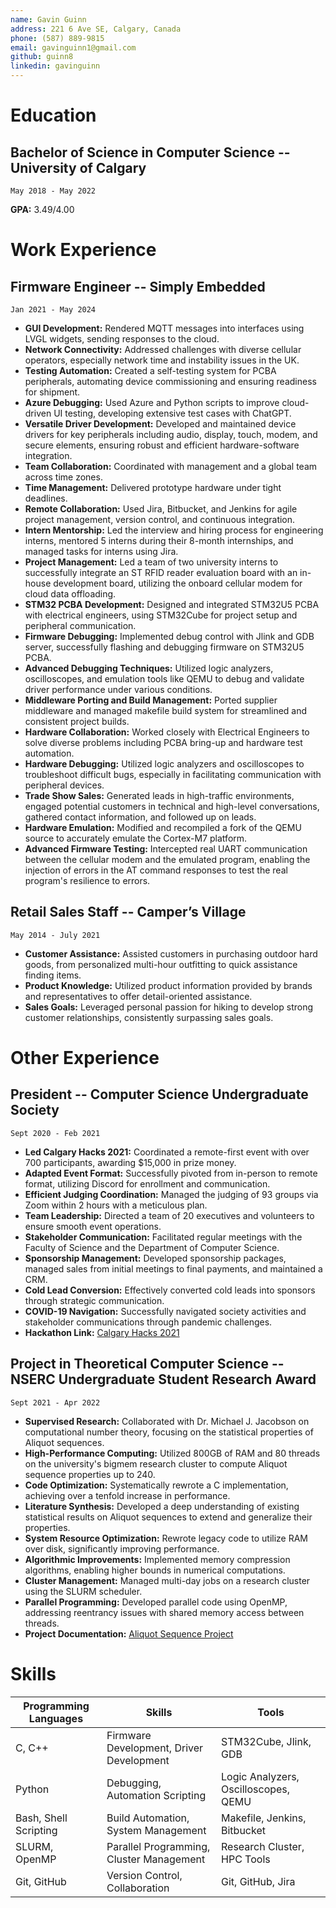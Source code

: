 ```yaml
---
name: Gavin Guinn
address: 221 6 Ave SE, Calgary, Canada
phone: (587) 889-9815
email: gavinguinn1@gmail.com
github: guinn8
linkedin: gavinguinn
---
```


# Education

## Bachelor of Science in Computer Science -- University of Calgary

    May 2018 - May 2022

**GPA:** 3.49/4.00  

# Work Experience

## Firmware Engineer -- Simply Embedded  

    Jan 2021 - May 2024

- **GUI Development:** Rendered MQTT messages into interfaces using LVGL widgets, sending responses to the cloud.
- **Network Connectivity:** Addressed challenges with diverse cellular operators, especially network time and instability issues in the UK.
- **Testing Automation:** Created a self-testing system for PCBA peripherals, automating device commissioning and ensuring readiness for shipment.
- **Azure Debugging:** Used Azure and Python scripts to improve cloud-driven UI testing, developing extensive test cases with ChatGPT.
- **Versatile Driver Development:** Developed and maintained device drivers for key peripherals including audio, display, touch, modem, and secure elements, ensuring robust and efficient hardware-software integration.
- **Team Collaboration:** Coordinated with management and a global team across time zones.
- **Time Management:** Delivered prototype hardware under tight deadlines.
- **Remote Collaboration:** Used Jira, Bitbucket, and Jenkins for agile project management, version control, and continuous integration.
- **Intern Mentorship:** Led the interview and hiring process for engineering interns, mentored 5 interns during their 8-month internships, and managed tasks for interns using Jira.
- **Project Management:** Led a team of two university interns to successfully integrate an ST RFID reader evaluation board with an in-house development board, utilizing the onboard cellular modem for cloud data offloading.
- **STM32 PCBA Development:** Designed and integrated STM32U5 PCBA with electrical engineers, using STM32Cube for project setup and peripheral communication.
- **Firmware Debugging:** Implemented debug control with Jlink and GDB server, successfully flashing and debugging firmware on STM32U5 PCBA.
- **Advanced Debugging Techniques:** Utilized logic analyzers, oscilloscopes, and emulation tools like QEMU to debug and validate driver performance under various conditions.
- **Middleware Porting and Build Management:** Ported supplier middleware and managed makefile build system for streamlined and consistent project builds.
- **Hardware Collaboration:** Worked closely with Electrical Engineers to solve diverse problems including PCBA bring-up and hardware test automation.
- **Hardware Debugging:** Utilized logic analyzers and oscilloscopes to troubleshoot difficult bugs, especially in facilitating communication with peripheral devices.
- **Trade Show Sales:** Generated leads in high-traffic environments, engaged potential customers in technical and high-level conversations, gathered contact information, and followed up on leads.
- **Hardware Emulation:** Modified and recompiled a fork of the QEMU source to accurately emulate the Cortex-M7 platform.
- **Advanced Firmware Testing:** Intercepted real UART communication between the cellular modem and the emulated program, enabling the injection of errors in the AT command responses to test the real program's resilience to errors.

## Retail Sales Staff -- Camper’s Village

    May 2014 - July 2021

- **Customer Assistance:** Assisted customers in purchasing outdoor hard goods, from personalized multi-hour outfitting to quick assistance finding items.
- **Product Knowledge:** Utilized product information provided by brands and representatives to offer detail-oriented assistance.
- **Sales Goals:** Leveraged personal passion for hiking to develop strong customer relationships, consistently surpassing sales goals.

# Other Experience

## President -- Computer Science Undergraduate Society

    Sept 2020 - Feb 2021

- **Led Calgary Hacks 2021:** Coordinated a remote-first event with over 700 participants, awarding $15,000 in prize money.
- **Adapted Event Format:** Successfully pivoted from in-person to remote format, utilizing Discord for enrollment and communication.
- **Efficient Judging Coordination:** Managed the judging of 93 groups via Zoom within 2 hours with a meticulous plan.
- **Team Leadership:** Directed a team of 20 executives and volunteers to ensure smooth event operations.
- **Stakeholder Communication:** Facilitated regular meetings with the Faculty of Science and the Department of Computer Science.
- **Sponsorship Management:** Developed sponsorship packages, managed sales from initial meetings to final payments, and maintained a CRM.
- **Cold Lead Conversion:** Effectively converted cold leads into sponsors through strategic communication.
- **COVID-19 Navigation:** Successfully navigated society activities and stakeholder communications through pandemic challenges.
- **Hackathon Link:** [Calgary Hacks 2021](https://calgary-hacks-2021.devpost.com/)

## Project in Theoretical Computer Science -- NSERC Undergraduate Student Research Award  

    Sept 2021 - Apr 2022

- **Supervised Research:** Collaborated with Dr. Michael J. Jacobson on computational number theory, focusing on the statistical properties of Aliquot sequences.
- **High-Performance Computing:** Utilized 800GB of RAM and 80 threads on the university's bigmem research cluster to compute Aliquot sequence properties up to 240.
- **Code Optimization:** Systematically rewrote a C implementation, achieving over a tenfold increase in performance.
- **Literature Synthesis:** Developed a deep understanding of existing statistical results on Aliquot sequences to extend and generalize their properties.
- **System Resource Optimization:** Rewrote legacy code to utilize RAM over disk, significantly improving performance.
- **Algorithmic Improvements:** Implemented memory compression algorithms, enabling higher bounds in numerical computations.
- **Cluster Management:** Managed multi-day jobs on a research cluster using the SLURM scheduler.
- **Parallel Programming:** Developed parallel code using OpenMP, addressing reentrancy issues with shared memory access between threads.
- **Project Documentation:** [Aliquot Sequence Project](https://guinn8.github.io/aliquot/html/index.html)

# Skills

| **Programming Languages** | **Skills**                               | **Tools**                            |
| ------------------------- | ---------------------------------------- | ------------------------------------ |
| C, C++                    | Firmware Development, Driver Development | STM32Cube, Jlink, GDB                |
| Python                    | Debugging, Automation Scripting          | Logic Analyzers, Oscilloscopes, QEMU |
| Bash, Shell Scripting     | Build Automation, System Management      | Makefile, Jenkins, Bitbucket         |
| SLURM, OpenMP             | Parallel Programming, Cluster Management | Research Cluster, HPC Tools          |
| Git, GitHub               | Version Control, Collaboration           | Git, GitHub, Jira                    |
